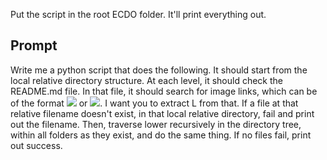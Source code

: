 Put the script in the root ECDO folder. It'll print everything out.

## Prompt

Write me a python script that does the following. It should start from the local relative directory structure. At each level, it should check the README.md file. In that file, it should search for image links, which can be of the format ![](L) or ![](L). I want you to extract L from that. If a file at that relative filename doesn't exist, in that local relative directory, fail and print out the filename. Then, traverse lower recursively in the directory tree, within all folders as they exist, and do the same thing. If no files fail, print out success.